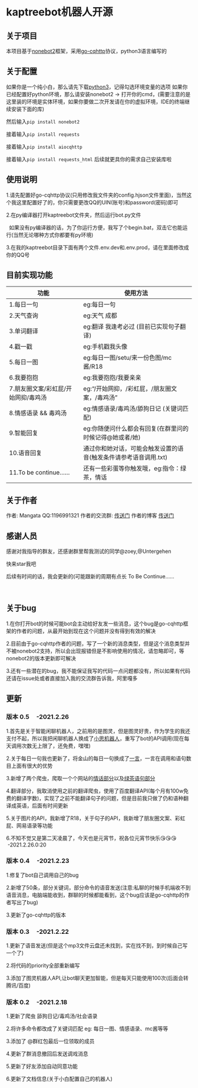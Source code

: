 # kaptreebot机器人开源

## 关于项目

本项目基于[nonebot2]( https://v2.nonebot.dev/)框架，采用[go-cqhttp]( https://github.com/Mrs4s/go-cqhttp)协议，python3语言编写的

## 关于配置
如果你是一个纯小白，那么请先下载[python3]( https://www.python.org/)，记得勾选环境变量的选项
如果你已经配置好python环境，那么请安装nonebot2 -> 打开你的cmd，(需要注意的是这里装的环境是实体环境，如果你要做二次开发请在你的虚拟环境，IDE的终端继续安装下面的库)

然后输入`pip install nonebot2`

接着输入`pip install requests`

接着输入`pip install aiocqhttp`

接着输入`pip install requests_html`
后续就更具你的需求自己安装库啦

## 使用说明
1.请先配置好go-cqhttp协议(只用修改我文件夹的config.hjson文件里面)，当然这个我这里配置好了的，你只需要更改QQ的UIN(账号)和password(密码)即可
&nbsp;

2.在py编译器打开kaptreebot文件夹，然后运行bot.py文件

&nbsp;
如果没有py编译器的话，为了你运行方便，我写了个begin.bat，双击它也能运行(当然无论哪种方式你都要有py环境)

3.在我的kaptreebot目录下面有两个文件.env.dev和.env.prod，请在里面修改成你的QQ号

## 目前实现功能
|功能                   |使用方法
--|--
|1.每日一句                        |eg:每日一句
|2.天气查询                        |eg:天气 成都
|3.单词翻译                         |eg:翻译 我逢考必过 (目前已实现句子翻译)
|4.戳一戳                              |eg:手机戳我头像
|5.每日一图                             |eg:每日一图/setu/来一份色图/mc酱/R18
|6.我要抱抱                              |eg:我要抱抱/我要亲亲
|7.朋友圈文案/彩虹屁/开始网抑/毒鸡汤     |eg:“/开始网抑，/彩虹屁，/朋友圈文案，/毒鸡汤”
|8.情感语录 && 毒鸡汤                   |eg:情感语录/毒鸡汤/舔狗日记 (关键词匹配)
|9.智能回复                             |eg:你随便问什么都会有回复(在群里问的时候记得@她或者/她)
|10.语音回复                             |通过你和她对话，可能会触发设置的语音(触发条件请参考语音调用.txt)
|11.To be continue……                    |还有一些彩蛋等你触发哦，eg:指令：绿茶，情话

## 关于作者
作者: Mangata
QQ:1196991321
作者的交流群: [传送门]( https://jq.qq.com/?_wv=1027&k=UwKSTvSn)
作者的博客 [传送门]( https://www.cnblogs.com/Mangata/)

## 感谢人员
感谢对我指导的群友，还感谢群里帮我测试的同学@zoey,@Untergehen

快来star我吧

后续有时间的话，我会更新的(可能跟新的周期有点长 To Be Continue……

&nbsp;
&nbsp;
&nbsp;

## 关于bug
1.在你打开bot的时候可能bot会主动给好友发一些消息，这个bug是go-cqhttp框架的作者的问题，从最开始到现在这个问题并没有得到有效的解决

2.目前由于go-cqhttp作者的问题，写了一个新的消息类型，但是这个消息类型并不被nonebot2支持，所以会出现报错但是不影响使用的情况，请忽略即可，等nonebot2的版本更新即可解决

3.还有一些潜在的bug，我不能保证我写的代码一点问题都没有，所以如果有代码还请在issue处或者直接加入我的交流群告诉我，阿里嘎多

## 更新
### 版本 0.5  &nbsp;&nbsp;&nbsp;&nbsp;-2021.2.26 
1.首先是关于智能闲聊机器人，之前用的是图灵，但是图灵好贵，作为学生的我还支付不起，所以我把闲聊机器人换成了[小思机器人](https://console.ownthink.com/)，重写了bot的API调用(现在每天调用次数无上限了，还免费，嘿嘿)

2.关于每日一句我也更新了，将金山的每日一句换成了[一言](https://pa-1251215871.cos-website.ap-chengdu.myqcloud.com/)，一言在调用和语句数目上面有很大的优势

3.新增了两个爬虫，爬取一个个网站的[情话部分](https://lovelive.tools/)以及[绿茶语句部分](https://lovelive.tools/)

4.翻译部分，我取消使用之前的翻译爬虫，使用了百度翻译API(每个月有100w免费的翻译字数)，实现了之前不能翻译句子的问题，但是目前我只做了仍和语种翻译成英语，后面有时间更新

5.关于图片的API，我新增了R18，关于句子的API，我新增了朋友圈文案、彩虹屁、网易语录等功能

6.不知不觉又是第二天凌晨了，今天也是元宵节，祝各位元宵节快乐😘😘😘 &nbsp; &nbsp;-2021.2.26.0:20

### 版本 0.4  &nbsp;&nbsp;&nbsp;&nbsp;-2021.2.23
1.修复了bot自己调用自己的bug

2.新增了50条，部分关键词，部分命令的语音发送(注意:私聊的时候手机端收不到语音消息，电脑端能收到，群聊的时候都能看到，这个bug应该是go-cqhttp的作者写出了bug)

3.更新了go-cqhttp的版本


### 版本 0.3 &nbsp;&nbsp;&nbsp;&nbsp;-2021.2.22
1.更新了语音发送(但是这个mp3文件云盘还未找到，实在找不到，到时候自己写一个了)

2.将代码的priority全部重新编写

3.添加了图灵机器人API,让bot聊天更加智能，但是每天只能使用100次(后面会转腾讯/百度)


### 版本 0.2 &nbsp;&nbsp;&nbsp;&nbsp;-2021.2.18
1.更新了爬虫 舔狗日记/毒鸡汤/社会语录

2.将许多命令都改成了关键词匹配 eg: 每日一图、情感语录、mc酱等等

3.添加了 @群红包最后一位领取的成员

4.更新了群消息撤回后发送调戏消息

5.更新了好友添加自动同意功能

6.更新了文档信息(关于小白配置自己的机器人)
